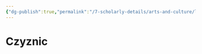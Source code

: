 ```yaml
---
{"dg-publish":true,"permalink":"/7-scholarly-details/arts-and-culture/languages/czyznic/","noteIcon":""}
---
```


# Czyznic
